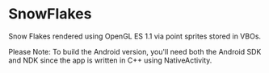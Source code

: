 SnowFlakes
==========

Snow Flakes rendered using OpenGL ES 1.1 via point sprites stored in VBOs.

Please Note: To build the Android version, you'll need both the 
Android SDK and NDK since the app is written in C++ using NativeActivity.
